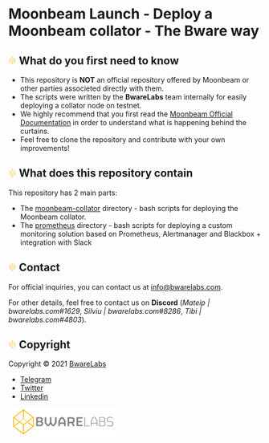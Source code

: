 # Moonbeam Launch - Deploy a Moonbeam collator - The Bware way

## ![alt text](/docs/BWARE-icon.png) What do you first need to know

- This repository is **NOT** an official repository offered by Moonbeam or other parties associeted directly with them.
- The scripts were written by the **BwareLabs** team internally for easily deploying a collator node on testnet.
- We highly recommend that you first read the [Moonbeam Official Documentation](https://docs.moonbeam.network/node-operators/networks/collator/) in order to understand what is happening behind the curtains.
- Feel free to clone the repository and contribute with your own improvements!

## ![alt text](/docs/BWARE-icon.png) What does this repository contain

This repository has 2 main parts:
- The [moonbeam-collator](/moonbeam-collator) directory - bash scripts for deploying the Moonbeam collator.
- The [prometheus](/prometheus) directory - bash scripts for deploying a custom monitoring solution based on Prometheus, Alertmanager and Blackbox + integration with Slack 

## ![alt text](/docs/BWARE-icon.png) Contact

For official inquiries, you can contact us at <info@bwarelabs.com>.

For other details, feel free to contact us on **Discord** (_Mateip | bwarelabs.com#1629_, _Silviu | bwarelabs.com#8286_, _Tibi | bwarelabs.com#4803_).

## ![alt text](/docs/BWARE-icon.png) Copyright

Copyright © 2021 [BwareLabs](https://bwarelabs.com/)
- [Telegram](https://t.me/BwareLabsAnnouncements)
- [Twitter](https://twitter.com/BwareLabs)
- [Linkedin](https://www.linkedin.com/company/bwarelabs)

![alt text](/docs/BWARE_yellow_gradient.png)
